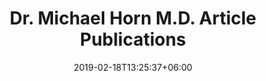 ---
title: "Dr. Michael Horn M.D. Article Publications"
date: 2019-02-18T13:25:37+06:00
bgImage: "images/backgrounds/page-title.webp"
bgImageAlt: "images/backgrounds/page-title.jpg"
description: "Chicago Plastic Surgeon, Dr. Michael Horn M.D. Recent Articles concerning Breast Augmentation, Breast Implant types, shapes and cup sizes and more."
---